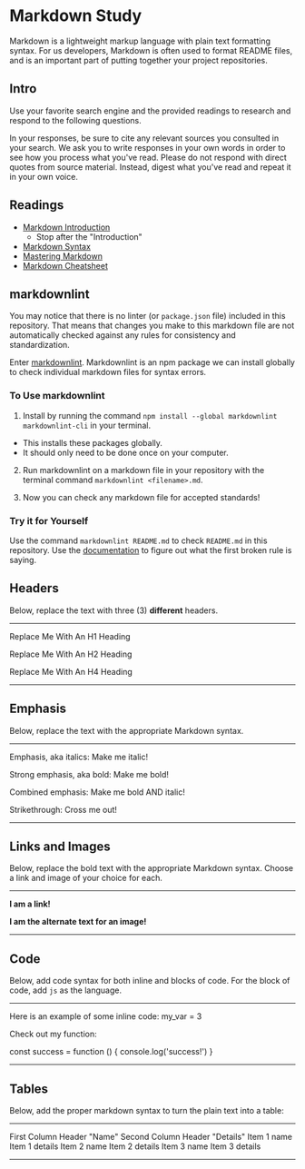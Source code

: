 # Markdown Study

Markdown is a lightweight markup language with plain text formatting syntax. For
us developers, Markdown is often used to format README files, and is an important
part of putting together your project repositories.

## Intro

Use your favorite search engine and the provided readings to research and
respond to the following questions.

In your responses, be sure to cite any relevant sources you consulted in your
search. We ask you to write responses in your own words in order to see how you
process what you've read. Please do not respond with direct quotes from source
material. Instead, digest what you've read and repeat it in your own voice.

## Readings

- [Markdown Introduction](https://daringfireball.net/projects/markdown/)
  - Stop after the "Introduction"
- [Markdown Syntax](https://daringfireball.net/projects/markdown/syntax)
- [Mastering Markdown](https://guides.github.com/features/mastering-markdown/)
- [Markdown Cheatsheet](https://github.com/adam-p/markdown-here/wiki/Markdown-Cheatsheet)

## markdownlint

You may notice that there is no linter (or `package.json` file) included in
this repository. That means that changes you make to this markdown file are not
automatically checked against any rules for consistency and standardization.

Enter [markdownlint](https://www.npmjs.com/package/markdownlint).
Markdownlint is an npm package we can install globally to check individual
markdown files for syntax errors.

### To Use markdownlint

1. Install by running the command `npm install --global markdownlint markdownlint-cli` in your terminal.

- This installs these packages globally.
- It should only need to be done once on your computer.

2. Run markdownlint on a markdown file in your repository with the terminal command `markdownlint <filename>.md`.

3. Now you can check any markdown file for accepted standards!

### Try it for Yourself

Use the command `markdownlint README.md` to check `README.md` in this
repository. Use the [documentation](https://www.npmjs.com/package/markdownlint)
to figure out what the first broken rule is saying.

## Headers

Below, replace the text with three (3) **different** headers.

---

Replace Me With An H1 Heading

Replace Me With An H2 Heading

Replace Me With An H4 Heading

---

## Emphasis

Below, replace the text with the appropriate Markdown syntax.

---

Emphasis, aka italics: Make me italic!

Strong emphasis, aka bold: Make me bold!

Combined emphasis: Make me bold AND italic!

Strikethrough: Cross me out!

---

## Links and Images

Below, replace the bold text with the appropriate Markdown syntax.
Choose a link and image of your choice for each.

---

**I am a link!**

**I am the alternate text for an image!**

---

## Code

Below, add code syntax for both inline and blocks of code.
For the block of code, add `js` as the language.

---

Here is an example of some inline code: my_var = 3

Check out my function:

const success = function () {
  console.log('success!')
}

---

## Tables

Below, add the proper markdown syntax to turn the plain text into a table:

---

First Column Header "Name"
Second Column Header "Details"
Item 1 name
Item 1 details
Item 2 name
Item 2 details
Item 3 name
Item 3 details

---
